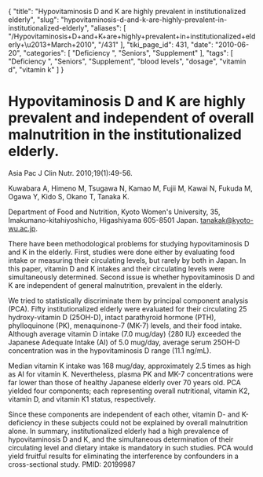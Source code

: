 {
    "title": "Hypovitaminosis D and K are highly prevalent in institutionalized elderly",
    "slug": "hypovitaminosis-d-and-k-are-highly-prevalent-in-institutionalized-elderly",
    "aliases": [
        "/Hypovitaminosis+D+and+K+are+highly+prevalent+in+institutionalized+elderly+\u2013+March+2010",
        "/431"
    ],
    "tiki_page_id": 431,
    "date": "2010-06-20",
    "categories": [
        "Deficiency ",
        "Seniors",
        "Supplement"
    ],
    "tags": [
        "Deficiency ",
        "Seniors",
        "Supplement",
        "blood levels",
        "dosage",
        "vitamin d",
        "vitamin k"
    ]
}


# Hypovitaminosis D and K are highly prevalent and independent of overall malnutrition in the institutionalized elderly.

Asia Pac J Clin Nutr. 2010;19(1):49-56.

Kuwabara A, Himeno M, Tsugawa N, Kamao M, Fujii M, Kawai N, Fukuda M, Ogawa Y, Kido S, Okano T, Tanaka K.

Department of Food and Nutrition, Kyoto Women's University, 35, Imakumano-kitahiyoshicho, Higashiyama 605-8501 Japan. tanakak@kyoto-wu.ac.jp.

There have been methodological problems for studying hypovitaminosis D and K in the elderly. First, studies were done either by evaluating food intake or measuring their circulating levels, but rarely by both in Japan. In this paper, vitamin D and K intakes and their circulating levels were simultaneously determined. Second issue is whether hypovitaminosis D and K are independent of general malnutrition, prevalent in the elderly. 

We tried to statistically discriminate them by principal component analysis (PCA). Fifty institutionalized elderly were evaluated for their circulating 25 hydroxy-vitamin D (25OH-D), intact parathyroid hormone (PTH), phylloquinone (PK), menaquinone-7 (MK-7) levels, and their food intake. Although average vitamin D intake (7.0 mug/day) {280 IU} exceeded the Japanese Adequate Intake (AI) of 5.0 mug/day, average serum 25OH-D concentration was in the hypovitaminosis D range (11.1 ng/mL). 

Median vitamin K intake was 168 mug/day, approximately 2.5 times as high as AI for vitamin K. Nevertheless, plasma PK and MK-7 concentrations were far lower than those of healthy Japanese elderly over 70 years old. PCA yielded four components; each representing overall nutritional, vitamin K2, vitamin D, and vitamin K1 status, respectively. 

Since these components are independent of each other, vitamin D- and K-deficiency in these subjects could not be explained by overall malnutrition alone. In summary, institutionalized elderly had a high prevalence of hypovitaminosis D and K, and the simultaneous determination of their circulating level and dietary intake is mandatory in such studies. PCA would yield fruitful results for eliminating the interference by confounders in a cross-sectional study. PMID: 20199987